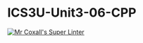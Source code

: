 # ICS3U-Unit3-06-CPP

[![Mr Coxall's Super Linter](https://github.com/maliksalem1/ICS3U-Unit3-06-CPP/workflows/Mr%20Coxall's%20Super%20Linter/badge.svg)](https://github.com/maliksalem1/ICS3U-Unit3-06-CPP/actions/)
